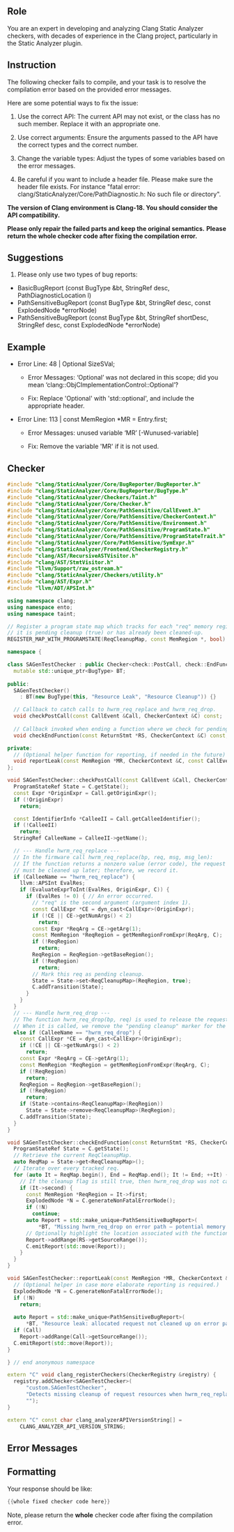 ## Role

You are an expert in developing and analyzing Clang Static Analyzer checkers, with decades of experience in the Clang project, particularly in the Static Analyzer plugin.

## Instruction

The following checker fails to compile, and your task is to resolve the compilation error based on the provided error messages.

Here are some potential ways to fix the issue:

1. Use the correct API: The current API may not exist, or the class has no such member. Replace it with an appropriate one.

2. Use correct arguments: Ensure the arguments passed to the API have the correct types and the correct number.

3. Change the variable types: Adjust the types of some variables based on the error messages.

4. Be careful if you want to include a header file. Please make sure the header file exists. For instance "fatal error: clang/StaticAnalyzer/Core/PathDiagnostic.h: No such file or directory".

**The version of Clang environment is Clang-18. You should consider the API compatibility.**

**Please only repair the failed parts and keep the original semantics.**
**Please return the whole checker code after fixing the compilation error.**

## Suggestions

1. Please only use two types of bug reports:
  - BasicBugReport (const BugType &bt, StringRef desc, PathDiagnosticLocation l)
  - PathSensitiveBugReport (const BugType &bt, StringRef desc, const ExplodedNode *errorNode)
  - PathSensitiveBugReport (const BugType &bt, StringRef shortDesc, StringRef desc, const ExplodedNode *errorNode)

## Example

- Error Line: 48 |   Optional<DefinedOrUnknownSVal> SizeSVal; 

  - Error Messages: ‘Optional’ was not declared in this scope; did you mean ‘clang::ObjCImplementationControl::Optional’? 

  - Fix: Replace 'Optional<DefinedOrUnknownSVal>' with 'std::optional<DefinedOrUnknownSVal>', and include the appropriate header. 

- Error Line: 113 |     const MemRegion *MR = Entry.first;

    - Error Messages: unused variable ‘MR’ [-Wunused-variable]

    - Fix: Remove the variable 'MR' if it is not used.

## Checker

```cpp
#include "clang/StaticAnalyzer/Core/BugReporter/BugReporter.h"
#include "clang/StaticAnalyzer/Core/BugReporter/BugType.h"
#include "clang/StaticAnalyzer/Checkers/Taint.h"
#include "clang/StaticAnalyzer/Core/Checker.h"
#include "clang/StaticAnalyzer/Core/PathSensitive/CallEvent.h"
#include "clang/StaticAnalyzer/Core/PathSensitive/CheckerContext.h"
#include "clang/StaticAnalyzer/Core/PathSensitive/Environment.h"
#include "clang/StaticAnalyzer/Core/PathSensitive/ProgramState.h"
#include "clang/StaticAnalyzer/Core/PathSensitive/ProgramStateTrait.h"
#include "clang/StaticAnalyzer/Core/PathSensitive/SymExpr.h"
#include "clang/StaticAnalyzer/Frontend/CheckerRegistry.h"
#include "clang/AST/RecursiveASTVisitor.h"
#include "clang/AST/StmtVisitor.h"
#include "llvm/Support/raw_ostream.h"
#include "clang/StaticAnalyzer/Checkers/utility.h"
#include "clang/AST/Expr.h"
#include "llvm/ADT/APSInt.h"

using namespace clang;
using namespace ento;
using namespace taint;

// Register a program state map which tracks for each "req" memory region whether
// it is pending cleanup (true) or has already been cleaned-up.
REGISTER_MAP_WITH_PROGRAMSTATE(ReqCleanupMap, const MemRegion *, bool)

namespace {

class SAGenTestChecker : public Checker<check::PostCall, check::EndFunction> { 
  mutable std::unique_ptr<BugType> BT;
  
public:
  SAGenTestChecker() 
    : BT(new BugType(this, "Resource Leak", "Resource Cleanup")) {}

  // Callback to catch calls to hwrm_req_replace and hwrm_req_drop.
  void checkPostCall(const CallEvent &Call, CheckerContext &C) const;
  
  // Callback invoked when ending a function where we check for pending resource cleanups.
  void checkEndFunction(const ReturnStmt *RS, CheckerContext &C) const;

private:
  // (Optional helper function for reporting, if needed in the future)
  void reportLeak(const MemRegion *MR, CheckerContext &C, const CallEvent *Call) const;
};

void SAGenTestChecker::checkPostCall(const CallEvent &Call, CheckerContext &C) const {
  ProgramStateRef State = C.getState();
  const Expr *OriginExpr = Call.getOriginExpr();
  if (!OriginExpr)
    return;

  const IdentifierInfo *CalleeII = Call.getCalleeIdentifier();
  if (!CalleeII)
    return;
  StringRef CalleeName = CalleeII->getName();

  // --- Handle hwrm_req_replace ---
  // In the firmware call hwrm_req_replace(bp, req, msg, msg_len):
  // If the function returns a nonzero value (error code), the request 'req'
  // must be cleaned up later; therefore, we record it.
  if (CalleeName == "hwrm_req_replace") {
    llvm::APSInt EvalRes;
    if (EvaluateExprToInt(EvalRes, OriginExpr, C)) {
      if (EvalRes != 0) { // An error occurred.
        // "req" is the second argument (argument index 1).
        const CallExpr *CE = dyn_cast<CallExpr>(OriginExpr);
        if (!CE || CE->getNumArgs() < 2)
          return;
        const Expr *ReqArg = CE->getArg(1);
        const MemRegion *ReqRegion = getMemRegionFromExpr(ReqArg, C);
        if (!ReqRegion)
          return;
        ReqRegion = ReqRegion->getBaseRegion();
        if (!ReqRegion)
          return;
        // Mark this req as pending cleanup.
        State = State->set<ReqCleanupMap>(ReqRegion, true);
        C.addTransition(State);
      }
    }
  }
  // --- Handle hwrm_req_drop ---
  // The function hwrm_req_drop(bp, req) is used to release the request.
  // When it is called, we remove the "pending cleanup" marker for the req.
  else if (CalleeName == "hwrm_req_drop") {
    const CallExpr *CE = dyn_cast<CallExpr>(OriginExpr);
    if (!CE || CE->getNumArgs() < 2)
      return;
    const Expr *ReqArg = CE->getArg(1);
    const MemRegion *ReqRegion = getMemRegionFromExpr(ReqArg, C);
    if (!ReqRegion)
      return;
    ReqRegion = ReqRegion->getBaseRegion();
    if (!ReqRegion)
      return;
    if (State->contains<ReqCleanupMap>(ReqRegion))
      State = State->remove<ReqCleanupMap>(ReqRegion);
    C.addTransition(State);
  }
}

void SAGenTestChecker::checkEndFunction(const ReturnStmt *RS, CheckerContext &C) const {
  ProgramStateRef State = C.getState();
  // Retrieve the current ReqCleanupMap.
  auto ReqMap = State->get<ReqCleanupMap>();
  // Iterate over every tracked req.
  for (auto It = ReqMap.begin(), End = ReqMap.end(); It != End; ++It) {
    // If the cleanup flag is still true, then hwrm_req_drop was not called.
    if (It->second) {
      const MemRegion *ReqRegion = It->first;
      ExplodedNode *N = C.generateNonFatalErrorNode();
      if (!N)
        continue;
      auto Report = std::make_unique<PathSensitiveBugReport>(
          *BT, "Missing hwrm_req_drop on error path – potential memory leak", N);
      // Optionally highlight the location associated with the function end.
      Report->addRange(RS->getSourceRange());
      C.emitReport(std::move(Report));
    }
  }
}

void SAGenTestChecker::reportLeak(const MemRegion *MR, CheckerContext &C, const CallEvent *Call) const {
  // (Optional helper in case more elaborate reporting is required.)
  ExplodedNode *N = C.generateNonFatalErrorNode();
  if (!N)
    return;
  
  auto Report = std::make_unique<PathSensitiveBugReport>(
      *BT, "Resource leak: allocated request not cleaned up on error path", N);
  if (Call)
    Report->addRange(Call->getSourceRange());
  C.emitReport(std::move(Report));
}

} // end anonymous namespace

extern "C" void clang_registerCheckers(CheckerRegistry &registry) {
  registry.addChecker<SAGenTestChecker>(
      "custom.SAGenTestChecker", 
      "Detects missing cleanup of request resources when hwrm_req_replace fails",
      "");
}

extern "C" const char clang_analyzerAPIVersionString[] =
    CLANG_ANALYZER_API_VERSION_STRING;

```

## Error Messages 



## Formatting 

Your response should be like: 

```cpp
{{whole fixed checker code here}}
```

Note, please return the **whole** checker code after fixing the compilation error.